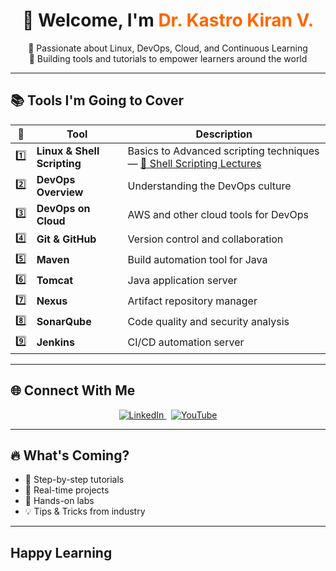 <h1 align="center">👋 Welcome, I'm <span style="color:#ff6600">Dr. Kastro Kiran V.</span></h1>

<p align="center">
  🚀 Passionate about Linux, DevOps, Cloud, and Continuous Learning<br>
  🔧 Building tools and tutorials to empower learners around the world
</p>

---

## 📚 Tools I'm Going to Cover

| 🔢 | Tool                 | Description                                       |
|----|----------------------|---------------------------------------------------|
| 1️⃣ | **Linux & Shell Scripting** | Basics to Advanced scripting techniques — [🎥 Shell Scripting Lectures](https://www.youtube.com/playlist?list=PLs-PsDpuAuTeT2iRQpNs0sl-sXFD10I1C) |
| 2️⃣ | **DevOps Overview**         | Understanding the DevOps culture         |
| 3️⃣ | **DevOps on Cloud**         | AWS and other cloud tools for DevOps     |
| 4️⃣ | **Git & GitHub**            | Version control and collaboration         |
| 5️⃣ | **Maven**                   | Build automation tool for Java            |
| 6️⃣ | **Tomcat**                  | Java application server                    |
| 7️⃣ | **Nexus**                   | Artifact repository manager                |
| 8️⃣ | **SonarQube**               | Code quality and security analysis        |
| 9️⃣ | **Jenkins**                 | CI/CD automation server                    |

---

## 🌐 Connect With Me

<p align="center">
  <a href="https://www.linkedin.com/in/kastro-kiran/" target="_blank">
    <img src="https://img.shields.io/badge/LinkedIn-Dr.Kastro%20Kiran%20V.-0077B5?style=for-the-badge&logo=linkedin&logoColor=white" alt="LinkedIn">
  </a>
  &nbsp;
  <a href="https://www.youtube.com/@LearnWithKASTRO" target="_blank">
    <img src="https://img.shields.io/badge/YouTube-LearnWithKASTRO-FF0000?style=for-the-badge&logo=youtube&logoColor=white" alt="YouTube">
  </a>
</p>

---

## 🔥 What's Coming? 

- 📝 Step-by-step tutorials  
- 🎯 Real-time projects  
- 🧪 Hands-on labs  
- 💡 Tips & Tricks from industry  

---

## Happy Learning
